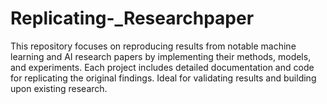 # Replicating-_Researchpaper
This repository focuses on reproducing results from notable machine learning and AI research papers by implementing their methods, models, and experiments. Each project includes detailed documentation and code for replicating the original findings. Ideal for validating results and building upon existing research.
